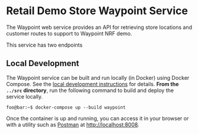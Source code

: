 # Retail Demo Store Waypoint Service

The Waypoint web service provides an API for retrieving store locations and customer routes to support to Waypoint NRF demo.  

This service has two endpoints

## Local Development

The Waypoint service can be built and run locally (in Docker) using Docker Compose. See the [local development instructions](../) for details. **From the `../src` directory**, run the following command to build and deploy the service locally.

```console
foo@bar:~$ docker-compose up --build waypoint
```

Once the container is up and running, you can access it in your browser or with a utility such as [Postman](https://www.postman.com/) at [http://localhost:8008](http://localhost:8009).

